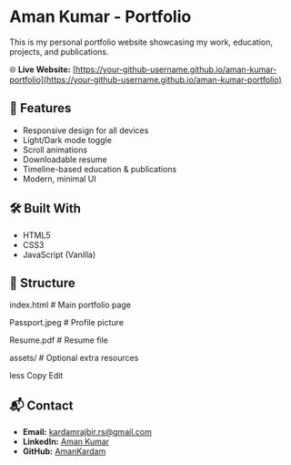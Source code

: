 # Aman Kumar - Portfolio

This is my personal portfolio website showcasing my work, education, projects, and publications.

🌐 **Live Website:** [https://your-github-username.github.io/aman-kumar-portfolio](https://your-github-username.github.io/aman-kumar-portfolio)

## 🚀 Features
- Responsive design for all devices
- Light/Dark mode toggle
- Scroll animations
- Downloadable resume
- Timeline-based education & publications
- Modern, minimal UI

## 🛠 Built With
- HTML5
- CSS3
- JavaScript (Vanilla)

## 📂 Structure
index.html # Main portfolio page

Passport.jpeg # Profile picture

Resume.pdf # Resume file

assets/ # Optional extra resources

less
Copy
Edit

## 📬 Contact
- **Email:** [kardamrajbir.rs@gmail.com](mailto:kardamrajbir.rs@gmail.com)
- **LinkedIn:** [Aman Kumar](https://www.linkedin.com/in/aman-kardam/)
- **GitHub:** [AmanKardam](https://github.com/AmanKardam)
